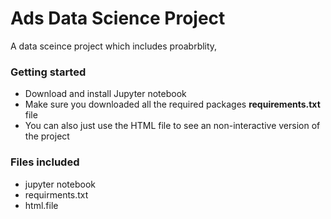 # Ads Data Science Project  

A data sceince project which includes proabrblity, 

### Getting started

* Download and install Jupyter notebook
* Make sure you downloaded all the required packages **requirements.txt** file
* You can also just use the HTML file to see an non-interactive version of the project 

### Files included 

* jupyter notebook 
* requirments.txt 
* html.file 
